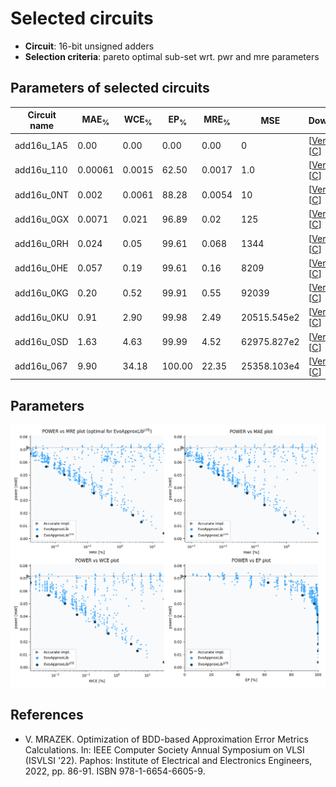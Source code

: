 
Selected circuits
===================
 - **Circuit**: 16-bit unsigned adders
 - **Selection criteria**: pareto optimal sub-set wrt. pwr and mre parameters

Parameters of selected circuits
----------------------------

| Circuit name | MAE<sub>%</sub> | WCE<sub>%</sub> | EP<sub>%</sub> | MRE<sub>%</sub> | MSE | Download |
| --- |  --- | --- | --- | --- | --- | --- | 
| add16u_1A5 | 0.00 | 0.00 | 0.00 | 0.00 | 0 |  [[Verilog](add16u_1A5.v)]  [[C](add16u_1A5.c)] |
| add16u_110 | 0.00061 | 0.0015 | 62.50 | 0.0017 | 1.0 |  [[Verilog](add16u_110.v)]  [[C](add16u_110.c)] |
| add16u_0NT | 0.002 | 0.0061 | 88.28 | 0.0054 | 10 |  [[Verilog](add16u_0NT.v)]  [[C](add16u_0NT.c)] |
| add16u_0GX | 0.0071 | 0.021 | 96.89 | 0.02 | 125 |  [[Verilog](add16u_0GX.v)]  [[C](add16u_0GX.c)] |
| add16u_0RH | 0.024 | 0.05 | 99.61 | 0.068 | 1344 |  [[Verilog](add16u_0RH.v)]  [[C](add16u_0RH.c)] |
| add16u_0HE | 0.057 | 0.19 | 99.61 | 0.16 | 8209 |  [[Verilog](add16u_0HE.v)]  [[C](add16u_0HE.c)] |
| add16u_0KG | 0.20 | 0.52 | 99.91 | 0.55 | 92039 |  [[Verilog](add16u_0KG.v)]  [[C](add16u_0KG.c)] |
| add16u_0KU | 0.91 | 2.90 | 99.98 | 2.49 | 20515.545e2 |  [[Verilog](add16u_0KU.v)]  [[C](add16u_0KU.c)] |
| add16u_0SD | 1.63 | 4.63 | 99.99 | 4.52 | 62975.827e2 |  [[Verilog](add16u_0SD.v)]  [[C](add16u_0SD.c)] |
| add16u_067 | 9.90 | 34.18 | 100.00 | 22.35 | 25358.103e4 |  [[Verilog](add16u_067.v)]  [[C](add16u_067.c)] |
    
Parameters
--------------
![Parameters figure](fig.png)

References
--------------
   - V. MRAZEK. Optimization of BDD-based Approximation Error Metrics Calculations. In: IEEE Computer Society Annual Symposium on VLSI (ISVLSI '22). Paphos: Institute of Electrical and Electronics Engineers, 2022, pp. 86-91. ISBN 978-1-6654-6605-9.

             